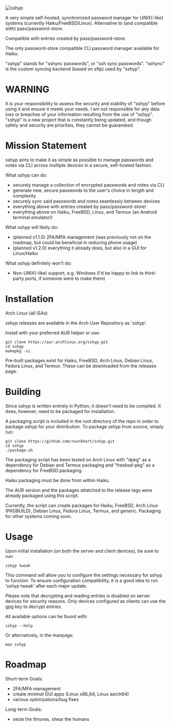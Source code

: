 ![sshyp](https://github.com/rwinkhart/sshyp/blob/main/extra/sshyp-linux-banner.png)

A very simple self-hosted, synchronized password manager for UNIX(-like) systems (currently Haiku/FreeBSD/Linux). Alternative to (and compatible with) pass/password-store.

Compatible with entries created by pass/password-store.

The only password-store compatible CLI password manager available for Haiku.

"sshyp" stands for "sshync passwords", or "ssh sync passwords".
"sshync" is the custom syncing backend (based on sftp) used by "sshyp".

# WARNING
It is your responsibility to assess the security and stability of "sshyp" before using it and ensure it meets your needs.
I am not responsible for any data loss or breaches of your information resulting from the use of "sshyp".
"sshyp" is a new project that is constantly being updated, and though safety and security are priorities, they cannot be guaranteed.

# Mission Statement
sshyp aims to make it as simple as possible to manage passwords and notes via CLI across multiple devices in a secure, self-hosted fashion.

What sshyp can do:

- securely manage a collection of encrypted passwords and notes via CLI
- generate new, secure passwords to the user's choice in length and complexity
- securely sync said passwords and notes seamlessly between devices
- everything above with entries created by pass/password-store!
- everything above on Haiku, FreeBSD, Linux, and Termux (an Android terminal emulator)!

What sshyp will likely do:

- (planned v1.1.0) 2FA/MFA management (was previously not on the roadmap, but could be beneficial in reducing phone usage)
- (planned v1.2.0) everything it already does, but also in a GUI for Linux/Haiku

What sshyp definitely won't do:

- Non-UNIX(-like) support, e.g. Windows (I'd be happy to link to third-party ports, if someone were to make them)

# Installation
Arch Linux (all ISAs)

sshyp releases are available in the Arch User Repository as 'sshyp'.

Install with your preferred AUR helper or use:

```
git clone https://aur.archlinux.org/sshyp.git
cd sshyp
makepkg -si
```

Pre-built packages exist for Haiku, FreeBSD, Arch Linux, Debian Linux, Fedora Linux, and Termux. These can be downloaded from the releases page.

# Building
Since sshyp is written entirely in Python, it doesn't need to be compiled. It does, however, need to be packaged for installation.

A packaging script is included in the root directory of the repo in order to package sshyp for your distribution. To package sshyp from source, simply run:

```
git clone https://github.com/rwinkhart/sshyp.git
cd sshyp
./package.sh
```

The packaging script has been tested on Arch Linux with "dpkg" as a dependency for Debian and Termux packaging and "freebsd-pkg" as a dependency for FreeBSD packaging.

Haiku packaging must be done from within Haiku.

The AUR version and the packages attatched to the release tags were already packaged using this script.

Currently, the script can create packages for Haiku, FreeBSD, Arch Linux (PKGBUILD), Debian Linux, Fedora Linux, Termux, and generic. Packaging for other systems coming soon.

# Usage
Upon initial installation (on both the server and client devices), be sure to run:

```
sshyp tweak
```

This command will allow you to configure the settings necessary for sshyp to function.
To ensure configuration compatibility, it is a good idea to run 'sshyp tweak' after each major update.

Please note that decrypting and reading entries is disabled on server devices for security reasons. Only devices configured as clients can use the gpg key to decrypt entries.

All available options can be found with:

```
sshyp --help
```

Or alternatively, in the manpage:

```
man sshyp
```

# Roadmap
Short-term Goals:

- 2FA/MFA management
- create minimal GUI apps (Linux x86_64, Linux aarch64)
- various optimizations/bug fixes

Long-term Goals:

- seize the thrones, shear the humans
